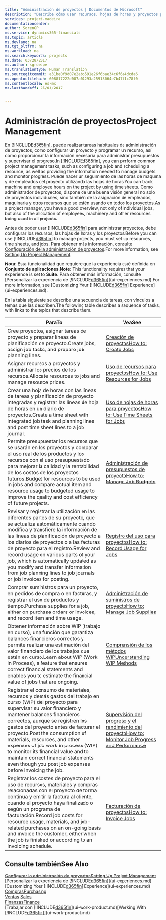 ```yaml
---
title: "Administración de proyectos | Documentos de Microsoft"
description: "Describe cómo usar recursos, hojas de horas y proyectos para administrar proyectos."
services: project-madeira
documentationcenter: 
author: SorenGP
ms.service: dynamics365-financials
ms.topic: article
ms.devlang: na
ms.tgt_pltfrm: na
ms.workload: na
ms.search.keywords: projects
ms.date: 03/28/2017
ms.author: sgroespe
ms.translationtype: Human Translation
ms.sourcegitcommit: a31be0f9d07e2abb591e26f6bae34c6f6e4dcda6
ms.openlocfilehash: 608817222d087a04293a25913064e7b47f1c78f0
ms.contentlocale: es-mx
ms.lasthandoff: 05/04/2017


---
```

# <a name="project-management"></a><span data-ttu-id="d6c8b-103">Administración de proyectos</span><span class="sxs-lookup"><span data-stu-id="d6c8b-103">Project Management</span></span>
<span data-ttu-id="d6c8b-104">En [!INCLUDE[d365fin](includes/d365fin_md.md)], puede realizar tareas habituales de administración de proyectos, como configurar un proyecto y programar un recurso, así como proporcionar la información necesaria para administrar presupuestos y supervisar el progreso.</span><span class="sxs-lookup"><span data-stu-id="d6c8b-104">In [!INCLUDE[d365fin](includes/d365fin_md.md)], you can perform common project management tasks, such as configuring a job and scheduling a resource, as well as providing the information needed to manage budgets and monitor progress.</span></span> <span data-ttu-id="d6c8b-105">Puede hacer un seguimiento de las horas de máquina y de empleados del proyecto utilizando las hojas de horas.</span><span class="sxs-lookup"><span data-stu-id="d6c8b-105">You can track machine and employee hours on the project by using time sheets.</span></span> <span data-ttu-id="d6c8b-106">Como administrador de proyectos, dispone de una buena visión general no solo de proyectos individuales, sino también de la asignación de empleados, maquinaria y otros recursos que se estén usando en todos los proyectos.</span><span class="sxs-lookup"><span data-stu-id="d6c8b-106">As a project manager, you have a good overview, not only of individual jobs, but also of the allocation of employees, machinery and other resources being used in all projects.</span></span>

<span data-ttu-id="d6c8b-107">Antes de poder usar [!INCLUDE[d365fin](includes/d365fin_md.md)] para administrar proyectos, debe configurar los recursos, las hojas de horas y los proyectos.</span><span class="sxs-lookup"><span data-stu-id="d6c8b-107">Before you can use [!INCLUDE[d365fin](includes/d365fin_md.md)] to manage projects, you must set up resources, time sheets, and jobs.</span></span> <span data-ttu-id="d6c8b-108">Para obtener más información, consulte [Configuración de la administración de proyectos](projects-setup-projects.md).</span><span class="sxs-lookup"><span data-stu-id="d6c8b-108">For more information, see [Setting Up Project Management](projects-setup-projects.md).</span></span>  

<span data-ttu-id="d6c8b-109">**Nota**: Esta funcionalidad que requiere que la experiencia esté definida en **Conjunto de aplicaciones**.</span><span class="sxs-lookup"><span data-stu-id="d6c8b-109">**Note**: This functionality requires that your experience is set to **Suite**.</span></span> <span data-ttu-id="d6c8b-110">Para obtener más información, consulte [Personalizar la experiencia de [!INCLUDE[d365fin](includes/d365fin_md.md)]](ui-experiences.md).</span><span class="sxs-lookup"><span data-stu-id="d6c8b-110">For more information, see [Customizing Your [!INCLUDE[d365fin](includes/d365fin_md.md)] Experience](ui-experiences.md).</span></span>

<span data-ttu-id="d6c8b-111">En la tabla siguiente se describe una secuencia de tareas, con vínculos a temas que las describen.</span><span class="sxs-lookup"><span data-stu-id="d6c8b-111">The following table describes a sequence of tasks, with links to the topics that describe them.</span></span>

| <span data-ttu-id="d6c8b-112">Para</span><span class="sxs-lookup"><span data-stu-id="d6c8b-112">To</span></span> | <span data-ttu-id="d6c8b-113">Vea</span><span class="sxs-lookup"><span data-stu-id="d6c8b-113">See</span></span> |
| --- | --- |
| <span data-ttu-id="d6c8b-114">Cree proyectos, asignar tareas de proyecto y preparar líneas de planificación de proyecto.</span><span class="sxs-lookup"><span data-stu-id="d6c8b-114">Create jobs, assign job tasks, and prepare job planning lines.</span></span> |[<span data-ttu-id="d6c8b-115">Creación de proyectos</span><span class="sxs-lookup"><span data-stu-id="d6c8b-115">How to: Create Jobs</span></span>](projects-how-create-jobs.md) |
| <span data-ttu-id="d6c8b-116">Asignar recursos a proyectos y administrar los precios de los recursos.</span><span class="sxs-lookup"><span data-stu-id="d6c8b-116">Allocate resources to jobs and manage resource prices.</span></span> |[<span data-ttu-id="d6c8b-117">Uso de recursos para proyectos</span><span class="sxs-lookup"><span data-stu-id="d6c8b-117">How to: Use Resources for Jobs</span></span>](projects-how-use-resources.md) |
| <span data-ttu-id="d6c8b-118">Crear una hoja de horas con las líneas de tareas y planificación de proyecto integradas y registrar las líneas de hoja de horas en un diario de proyectos.</span><span class="sxs-lookup"><span data-stu-id="d6c8b-118">Create a time sheet with integrated job task and planning lines and post time sheet lines to a job journal.</span></span> |[<span data-ttu-id="d6c8b-119">Uso de hojas de horas para proyectos</span><span class="sxs-lookup"><span data-stu-id="d6c8b-119">How to: Use Time Sheets for Jobs</span></span>](projects-how-use-time-sheets.md) |
| <span data-ttu-id="d6c8b-120">Permite presupuestar los recursos que se usarán en los proyectos y comparar el uso real de los productos y los recursos con el uso presupuestado para mejorar la calidad y la rentabilidad de los costos de los proyectos futuros.</span><span class="sxs-lookup"><span data-stu-id="d6c8b-120">Budget for resources to be used in jobs and compare actual item and resource usage to budgeted usage to improve the quality and cost efficiency of future projects.</span></span> |[<span data-ttu-id="d6c8b-121">Administración de presupuestos de proyecto</span><span class="sxs-lookup"><span data-stu-id="d6c8b-121">How to: Manage Job Budgets</span></span>](projects-how-manage-budgets.md) |
| <span data-ttu-id="d6c8b-122">Revisar y registrar la utilización en las diferentes partes de su proyecto, que se actualiza automáticamente cuando modifica y transfiere la información de las líneas de planificación de proyecto a los diarios de proyectos o a las facturas de proyecto para el registro.</span><span class="sxs-lookup"><span data-stu-id="d6c8b-122">Review and record usage on various parts of your job, which is automatically updated as you modify and transfer information from job planning lines to job journals or job invoices for posting.</span></span> |[<span data-ttu-id="d6c8b-123">Registro del uso para proyectos</span><span class="sxs-lookup"><span data-stu-id="d6c8b-123">How to: Record Usage for Jobs</span></span>](projects-how-record-job-usage.md) |
| <span data-ttu-id="d6c8b-124">Comprar suministros para un proyecto, en pedidos de compra o en facturas, y registrar el uso de productos y tiempo.</span><span class="sxs-lookup"><span data-stu-id="d6c8b-124">Purchase supplies for a job, either on purchase orders or invoices, and record item and time usage.</span></span> |[<span data-ttu-id="d6c8b-125">Administración de suministros de proyecto</span><span class="sxs-lookup"><span data-stu-id="d6c8b-125">How to: Manage Job Supplies</span></span>](projects-how-manage-project-supplies.md) |
| <span data-ttu-id="d6c8b-126">Obtener información sobre WIP (trabajo en curso), una función que garantiza balances financieros correctos y permite realizar una estimación del valor financiero de los trabajos que están en curso.</span><span class="sxs-lookup"><span data-stu-id="d6c8b-126">Learn about WIP (Work in Process), a feature that ensures correct financial statements and enables you to estimate the financial value of jobs that are ongoing.</span></span> |[<span data-ttu-id="d6c8b-127">Comprensión de los métodos WIP</span><span class="sxs-lookup"><span data-stu-id="d6c8b-127">Understanding WIP Methods</span></span>](projects-understanding-wip.md) |
| <span data-ttu-id="d6c8b-128">Registrar el consumo de materiales, recursos y demás gastos del trabajo en curso (WIP) del proyecto para supervisar su valor financiero y mantener balances financieros correctos, aunque se registren los gastos del proyecto antes de facturar el proyecto.</span><span class="sxs-lookup"><span data-stu-id="d6c8b-128">Post the consumption of materials, resources, and other expenses of job work in process (WIP) to monitor its financial value and to maintain correct financial statements even though you post job expenses before invoicing the job.</span></span> |[<span data-ttu-id="d6c8b-129">Supervisión del progreso y el rendimiento del proyecto</span><span class="sxs-lookup"><span data-stu-id="d6c8b-129">How to: Monitor Job Progress and Performance</span></span>](projects-how-monitor-progress-performance.md) |
| <span data-ttu-id="d6c8b-130">Registrar los costes de proyecto para el uso de recursos, materiales y compras relacionadas con el proyecto de forma continua y emitir la factura al cliente, cuando el proyecto haya finalizado o según un programa de facturación.</span><span class="sxs-lookup"><span data-stu-id="d6c8b-130">Record job costs for resource usage, materials, and job-related purchases on an on-going basis and invoice the customer, either when the job is finished or according to an invoicing schedule.</span></span> |[<span data-ttu-id="d6c8b-131">Facturación de proyectos</span><span class="sxs-lookup"><span data-stu-id="d6c8b-131">How to: Invoice Jobs</span></span>](projects-how-invoice-jobs.md) |

## <a name="see-also"></a><span data-ttu-id="d6c8b-132">Consulte también</span><span class="sxs-lookup"><span data-stu-id="d6c8b-132">See Also</span></span>
[<span data-ttu-id="d6c8b-133">Configurar la administración de proyectos</span><span class="sxs-lookup"><span data-stu-id="d6c8b-133">Setting Up Project Management</span></span>](projects-setup-projects.md)  
<span data-ttu-id="d6c8b-134">[Personalizar la experiencia de [!INCLUDE[d365fin](includes/d365fin_md.md)]](ui-experiences.md)</span><span class="sxs-lookup"><span data-stu-id="d6c8b-134">[Customizing Your [!INCLUDE[d365fin](includes/d365fin_md.md)] Experience](ui-experiences.md)</span></span>      
[<span data-ttu-id="d6c8b-135">Compras</span><span class="sxs-lookup"><span data-stu-id="d6c8b-135">Purchasing</span></span>](purchasing-manage-purchasing.md)         
<span data-ttu-id="d6c8b-136">[Ventas](sales-manage-sales.md)  </span><span class="sxs-lookup"><span data-stu-id="d6c8b-136">[Sales](sales-manage-sales.md)  </span></span>  
[<span data-ttu-id="d6c8b-137">Finanzas</span><span class="sxs-lookup"><span data-stu-id="d6c8b-137">Finance</span></span>](finance.md)  
<span data-ttu-id="d6c8b-138">[Trabajar con [!INCLUDE[d365fin](includes/d365fin_md.md)](ui-work-product.md)</span><span class="sxs-lookup"><span data-stu-id="d6c8b-138">[Working With [!INCLUDE[d365fin](includes/d365fin_md.md)]](ui-work-product.md)</span></span>  

